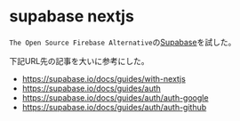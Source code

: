 # supabase nextjs
`The Open Source Firebase Alternative`の[Supabase](https://supabase.io)を試した。

下記URL先の記事を大いに参考にした。

- https://supabase.io/docs/guides/with-nextjs
- https://supabase.io/docs/guides/auth
- https://supabase.io/docs/guides/auth/auth-google
- https://supabase.io/docs/guides/auth/auth-github

